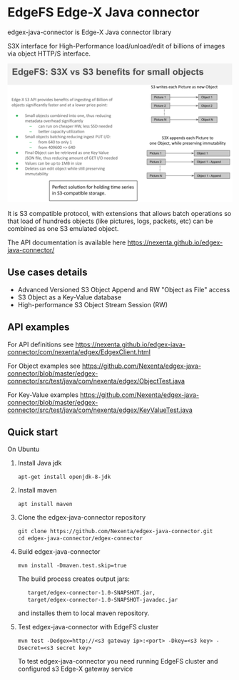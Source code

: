 # EdgeFS Edge-X Java connector 
edgex-java-connector is Edge-X Java connector library

S3X interface for High-Performance load/unload/edit of billions of images
via object HTTP/S interface.

<p align="center">
  <img src="https://github.com/Nexenta/edgex-perl-connector/raw/master/edgefs-s3x-kv-benefits.png?raw=true" alt="edgefs-s3x-kv-benefits.png"/>
</p>

It is S3 compatible protocol, with extensions that allows batch operations
so that load of hundreds objects (like pictures, logs, packets, etc) can be
combined as one S3 emulated object.

The API documentation is available here https://nexenta.github.io/edgex-java-connector/

## Use cases details

* Advanced Versioned S3 Object Append and RW "Object as File" access
* S3 Object as a Key-Value database
* High-performance S3 Object Stream Session (RW)


## API examples

For API definitions see https://nexenta.github.io/edgex-java-connector/com/nexenta/edgex/EdgexClient.html

For Object examples see https://github.com/Nexenta/edgex-java-connector/blob/master/edgex-connector/src/test/java/com/nexenta/edgex/ObjectTest.java

For Key-Value examples https://github.com/Nexenta/edgex-java-connector/blob/master/edgex-connector/src/test/java/com/nexenta/edgex/KeyValueTest.java


## Quick start

On Ubuntu

1. Install Java jdk
   
   ```console
   apt-get install openjdk-8-jdk
   ```
   
2. Install maven
   
   ```console
   apt install maven
   ```   

3. Clone the edgex-java-connector repository

   ```console
   git clone https://github.com/Nexenta/edgex-java-connector.git
   cd edgex-java-connector/edgex-connector
   ```


4. Build edgex-java-connector

   ```console
   mvn install -Dmaven.test.skip=true
   ```
   
   The build process creates output jars:
   ```console
      target/edgex-connector-1.0-SNAPSHOT.jar,
      target/edgex-connector-1.0-SNAPSHOT-javadoc.jar
   ```
   and installes them to local maven repository.

5. Test edgex-java-connector with EdgeFS cluster 

   ```console
   mvn test -Dedgex=http://<s3 gateway ip>:<port> -Dkey=<s3 key> -Dsecret=<s3 secret key>
   ```
   To test edgex-java-connector you need running EdgeFS cluster and configured s3 Edge-X gateway service
   
   





